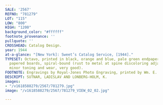 ```yaml
---
SALE: '2567'
REFNO: "781279"
LOT: "115"
LOW: "800"
HIGH: "1200"
background_color: "#ffffff"
footnote_provenance: ''
pullquote: ''
CROSSHEAD: Catalog Design.
year: 1944
at-a-glance: "[New York]: Sweet’s Catalog Service, [1944]."
TYPESET: Octavo, printed in black, orange and blue, pale green endpapers, publisher's
  papered boards, spiral-bound (rust to metal at spine discoloring adjacent pages,
  minor toning and wear, very good).
FOOTNOTE: Engravings by Royal-Jones Photo Engraving, printed by Wm. E. Rudge’s Sons.
DESCRIPT: SUTNAR, LADISLAV AND LONBERG-HOLM, K.
images:
- "/v1618588279/2567/781279.jpg"
image: "/v1618588279/2567/781279_VIEW_02_02.jpg"

---
```

